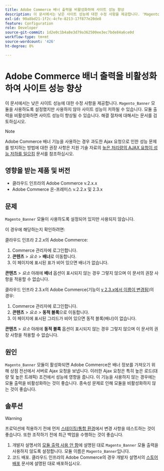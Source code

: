 ```yaml
---
title: Adobe Commerce 배너 출력을 비활성화하여 사이트 성능 향상
description: 이 문서에서는 낮은 사이트 성능에 대한 수정 사항을 제공합니다. 'Magento_배너' 모듈은 활성화되지만 사용되지 않으므로 사이트 성능이 저하될 수 있습니다. 모듈 출력을 비활성화하면 사이트 성능이 향상될 수 있습니다. 해결 절차에 대해서는 문서를 검토하십시오.
exl-id: 90a8bd21-1f2c-4cfe-8213-17f877e20de8
feature: Configuration
role: Developer
source-git-commit: 1d2e0c1b4a8e3d79a362500ee3ec7bde84a6ce0d
workflow-type: tm+mt
source-wordcount: '426'
ht-degree: 0%

---
```


# Adobe Commerce 배너 출력을 비활성화하여 사이트 성능 향상

이 문서에서는 낮은 사이트 성능에 대한 수정 사항을 제공합니다. `Magento_Banner` 모듈을 사용하도록 설정했지만 사용하지 않아 사이트 성능이 저하될 수 있습니다. 모듈 출력을 비활성화하면 사이트 성능이 향상될 수 있습니다. 해결 절차에 대해서는 문서를 검토하십시오.

>[!NOTE]
>
>Adobe Commerce 배너 기능을 사용하는 경우 과도한 Ajax 요청으로 인한 성능 문제를 방지하는 방법에 대한 권장 사항은 지원 기술 자료의 [높은 처리량의 AJAX 요청이 성능 저하를 일으킴](/help/troubleshooting/miscellaneous/high-throughput-ajax-requests-cause-poor-performance.md) 문서를 참조하십시오.

## 영향을 받는 제품 및 버전

* 클라우드 인프라의 Adobe Commerce v.2.x.x
* Adobe Commerce 온-프레미스 v.2.2.x 및 2.3.x

## 문제

`Magento_Banner` 모듈이 사용하도록 설정되어 있지만 사용되지 않습니다.

이 경우에 해당하는지 확인하려면:

클라우드 인프라 2.2.x의 Adobe Commerce:

1. Commerce 관리자에 로그인합니다.
1. **콘텐츠** > *요소* > **배너**&#x200B;로 이동합니다.
1. 이 페이지에 표시된 표가 비어 있으면 배너가 없습니다.

**콘텐츠** > *요소* 아래에 **배너** 옵션이 표시되지 않는 경우 그렇지 않으며 이 문서의 권장 사항을 적용할 수 없습니다.

클라우드 인프라 2.3.x의 Adobe Commerce(기능이 [v 2.3.x에서 이름이 변경됨](https://devdocs.magento.com/guides/v2.3/release-notes/ReleaseNotes2.3.0Commerce.html#banner-now-dynamic-block))의 경우:

1. Commerce 관리자에 로그인합니다.
1. **콘텐츠** > *요소 >* **동적 블록**&#x200B;으로 이동합니다.
1. 이 페이지에 표시된 그리드가 비어 있으면 동적 블록(배너)이 없습니다.

**콘텐츠** > *요소* 아래에 **동적 블록** 옵션이 표시되지 않는 경우 그렇지 않으며 이 문서의 권장 사항을 적용할 수 없습니다.

## 원인

`Magento_Banner` 모듈이 활성화되면 Adobe Commerce은 배너 정보를 가져오기 위해 상점 전선에서 서버로 Ajax 요청을 보냅니다. 이러한 Ajax 요청은 특히 높은 로드(대량 및 높은 트래픽) 조건에서 성능에 영향을 줍니다. 이 기능을 사용하지 않는 경우에는 모듈 출력을 비활성화하는 것이 좋습니다. 종속성 문제로 인해 모듈을 비활성화하지 않는 것이 좋습니다.

## 솔루션

>[!WARNING]
>
>프로덕션에 적용하기 전에 먼저 [스테이징/통합 환경](/help/announcements/adobe-commerce-announcements/integration-environment-enhancement-request-pro-and-starter.md)에서 변경 사항을 테스트하는 것이 좋습니다. 또한 조작하기 전에 최근 백업을 수행하는 것이 좋습니다.

1. 개발자 설명서의 [모듈 출력 사용 안 함](https://devdocs.magento.com/guides/v2.3/config-guide/config/disable-module-output.html)에 설명된 대로 `Magento_Banner` 모듈 출력을 사용하지 않도록 설정합니다. 모듈 이름은 `Magento_Banner`입니다.
1. 코드 배포. 클라우드 인프라의 Adobe Commerce의 경우 개발자 설명서의 [스토어 배포](https://devdocs.magento.com/guides/v2.3/cloud/live/stage-prod-live.html) 문서에 설명된 대로 배포하십시오.
